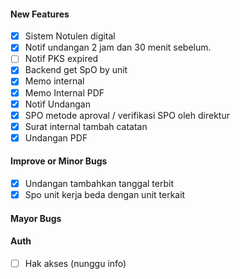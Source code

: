 #### New Features
<!-- ----- new feature -->
- [x] Sistem Notulen digital
- [x] Notif undangan 2 jam dan 30 menit sebelum.
- [ ] Notif PKS expired
- [x] Backend get SpO by unit
- [x] Memo internal
- [x] Memo Internal PDF
- [x] Notif Undangan
- [x] SPO metode aproval / verifikasi SPO oleh direktur
- [x] Surat internal tambah catatan
- [x] Undangan PDF

#### Improve or Minor Bugs
<!-- ----- minor bug -->
- [x] Undangan tambahkan tanggal terbit
- [x] Spo unit kerja beda dengan unit terkait

#### Mayor Bugs
<!-- ----- mayor bug -->

#### Auth 
<!-- ----- Authorization -->
- [ ] Hak akses (nunggu info)
